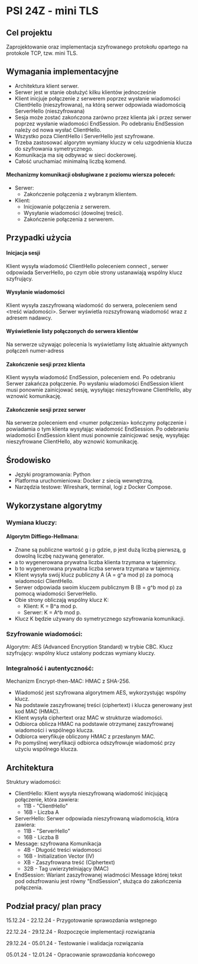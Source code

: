 # PSI 24Z - mini TLS

## Cel projektu

Zaprojektowanie oraz implementacja
szyfrowanego protokołu opartego na protokole TCP, tzw. mini TLS.

## Wymagania implementacyjne

- Architektura klient serwer.
- Serwer jest w stanie obsłużyć kilku klientów jednocześnie
- Klient inicjuje połączenie z serwerem poprzez wysłanie wiadomości
  ClientHello (nieszyfrowana), na którą serwer odpowiada
  wiadomością ServerHello (nieszyfrowana)
- Sesja może zostać zakończona zarówno przez klienta jak i przez
  serwer poprzez wysłanie wiadomości EndSession. Po odebraniu
  EndSession należy od nowa wysłać ClientHello.
- Wszystko poza ClientHello i ServerHello jest szyfrowane.
- Trzeba zastosować algorytm wymiany kluczy w celu uzgodnienia klucza do szyfrowania symetrycznego.
- Komunikacja ma się odbywać w sieci dockerowej.
- Całość uruchamiać minimalną liczbą komend.

#### Mechanizmy komunikacji obsługiwane z poziomu wiersza poleceń:

- Serwer:
  - Zakończenie połączenia z wybranym klientem.
- Klient:
  - Inicjowanie połączenia z serwerem.
  - Wysyłanie wiadomości (dowolnej treści).
  - Zakończenie połączenia z serwerem.

## Przypadki użycia

#### Inicjacja sesji

Klient wysyła wiadomość ClientHello poleceniem connect <adres serwera>, serwer odpowiada ServerHello,
po czym obie strony ustanawiają wspólny klucz szyfrujący.

#### Wysyłanie wiadomości

Klient wysyła zaszyfrowaną wiadomość do serwera, poleceniem send <treść wiadomości>.
Serwer wyświetla rozszyfrowaną wiadomość wraz z adresem nadawcy.

#### Wyświetlenie listy połączonych do serwera klientów

Na serwerze używając polecenia ls wyświetlamy listę aktualnie aktywnych połączeń numer-adress

#### Zakończenie sesji przez klienta

Klient wysyła wiadomość EndSession, poleceniem end.
Po odebraniu Serwer zakańcza połączenie.
Po wysłaniu wiadomości EndSession klient musi ponownie zainicjować sesję, wysyłając nieszyfrowane ClientHello, aby wznowić komunikację.

#### Zakończenie sesji przez serwer

Na serwerze poleceniem end <numer połączenia> kończymy połączenie
i powiadamia o tym klienta wysyłając wiadomość EndSession.
Po odebraniu wiadomości EndSession klient musi ponownie zainicjować sesję, wysyłając nieszyfrowane ClientHello, aby wznowić komunikację.

## Środowisko

- Języki programowania: Python
- Platforma uruchomieniowa: Docker z siecią wewnętrzną.
- Narzędzia testowe: Wireshark, terminal, logi z Docker Compose.

## Wykorzystane algorytmy

### Wymiana kluczy:

#### Algorytm Diffiego-Hellmana:

- Znane są publiczne wartość g i p gdzie, p jest dużą liczbą pierwszą, g dowolną liczbę nazywaną generator.
- a to wygenerowana prywatna liczba klienta trzymana w tajemnicy.
- b to wygenerowana prywatna liczba serwera trzymana w tajemnicy.
- Klient wysyła swój klucz publiczny A (A = g^a mod p) za pomocą wiadomości ClientHello.
- Serwer odpowiada swoim kluczem publicznym B (B = g^b mod p) za pomocą wiadomości ServerHello.
- Obie strony obliczają wspólny klucz K:
    - Klient: K = B^a mod p.
    - Serwer: K = A^b mod p.
- Klucz K będzie używany do symetrycznego szyfrowania komunikacji.

### Szyfrowanie wiadomości:

Algorytm: AES (Advanced Encryption Standard) w trybie CBC.
Klucz szyfrujący: wspólny klucz ustalony podczas wymiany kluczy.

### Integralność i autentyczność:

Mechanizm Encrypt-then-MAC: HMAC z SHA-256.

- Wiadomość jest szyfrowana algorytmem AES, wykorzystując wspólny klucz.
- Na podstawie zaszyfrowanej treści (ciphertext) i klucza generowany jest kod MAC (HMAC).
- Klient wysyła ciphertext oraz MAC w strukturze wiadomości.
- Odbiorca oblicza HMAC na podstawie otrzymanej zaszyfrowanej wiadomości i wspólnego klucza.
- Odbiorca weryfikuje obliczony HMAC z przesłanym MAC.
- Po pomyślnej weryfikacji odbiorca odszyfrowuje wiadomość przy użyciu wspólnego klucza.

## Architektura

Struktury wiadomości:

- ClientHello: Klient wysyła nieszyfrowaną wiadomość inicjującą połączenie, która zawiera:
  - 11B - "ClientHello"
  - 16B - Liczba A
- ServerHello: Serwer odpowiada nieszyfrowaną wiadomością, która zawiera:
  - 11B - "ServerHello"
  - 16B - Liczba B
- Message: szyfrowana Komunikacja
  -  4B - Długość treści wiadomosci
  - 16B - Initialization Vector (IV)
  -  XB - Zaszyfrowana treść (Ciphertext)
  - 32B - Tag uwierzytelniający (MAC)
- EndSession: Wariant zaszyfrowanej wiadmości Message której tekst pod odszfrowaniu jest równy "EndSession",
  służąca do zakończenia połączenia.

## Podział pracy/ plan pracy

15.12.24 - 22.12.24 - Przygotowanie sprawozdania wstępnego

22.12.24 - 29.12.24 - Rozpoczęcie implementacji rozwiązania

29.12.24 - 05.01.24 - Testowanie i walidacja rozwiązania

05.01.24 - 12.01.24 - Opracowanie sprawozdania końcowego